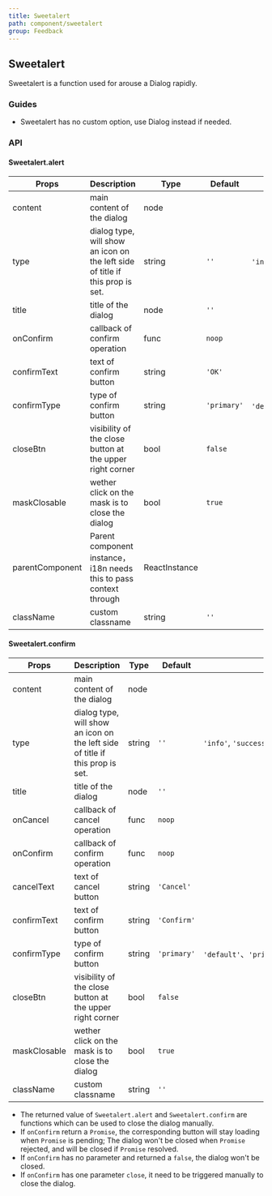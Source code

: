 ```yaml
---
title: Sweetalert
path: component/sweetalert
group: Feedback
---
```


## Sweetalert

Sweetalert is a function used for arouse a Dialog rapidly.

### Guides

- Sweetalert has no custom option, use Dialog instead if needed.

### API

#### Sweetalert.alert

| Props           | Description                                                                   | Type          | Default     | Alternatives                                      |
| --------------- | ----------------------------------------------------------------------------- | ------------- | ----------- | ------------------------------------------------- |
| content         | main content of the dialog                                                    | node          |             |                                                   |
| type            | dialog type, will show an icon on the left side of title if this prop is set. | string        | `''`        | `'info'`, `'success'`, `'error'`, `'warning'`     |
| title           | title of the dialog                                                           | node          | `''`        |                                                   |
| onConfirm       | callback of confirm operation                                                 | func          | `noop`      |                                                   |
| confirmText     | text of confirm button                                                        | string        | `'OK'`      |                                                   |
| confirmType     | type of confirm button                                                        | string        | `'primary'` | `'default'`、`'primary'`、`'danger'`、`'success'` |
| closeBtn        | visibility of the close button at the upper right corner                      | bool          | `false`     |
| maskClosable    | wether click on the mask is to close the dialog                               | bool          | `true`      |
| parentComponent | Parent component instance，i18n needs this to pass context through            | ReactInstance |             |                                                   |
| className       | custom classname                                                              | string        | `''`        |                                                   |

#### Sweetalert.confirm

| Props        | Description                                                                   | Type   | Default     | Alternatives                                      |
| ------------ | ----------------------------------------------------------------------------- | ------ | ----------- | ------------------------------------------------- |
| content      | main content of the dialog                                                    | node   |             |                                                   |
| type         | dialog type, will show an icon on the left side of title if this prop is set. | string | `''`        | `'info'`, `'success'`, `'error'`, `'warning'`     |
| title        | title of the dialog                                                           | node   | `''`        |                                                   |
| onCancel     | callback of cancel operation                                                  | func   | `noop`      |                                                   |
| onConfirm    | callback of confirm operation                                                 | func   | `noop`      |                                                   |
| cancelText   | text of cancel button                                                         | string | `'Cancel'`  |                                                   |
| confirmText  | text of confirm button                                                        | string | `'Confirm'` |                                                   |
| confirmType  | type of confirm button                                                        | string | `'primary'` | `'default'`、`'primary'`、`'danger'`、`'success'` |
| closeBtn     | visibility of the close button at the upper right corner                      | bool   | `false`     |
| maskClosable | wether click on the mask is to close the dialog                               | bool   | `true`      |
| className    | custom classname                                                              | string | `''`        |                                                   |

- The returned value of `Sweetalert.alert` and `Sweetalert.confirm` are functions which can be used to close the dialog manually.
- If `onConfirm` return a `Promise`, the corresponding button will stay loading when `Promise` is pending; The dialog won't be closed when `Promise` rejected, and will be closed if `Promise` resolved.
- If `onConfirm` has no parameter and returned a `false`, the dialog won't be closed.
- If `onConfirm` has one parameter `close`, it need to be triggered manually to close the dialog.
